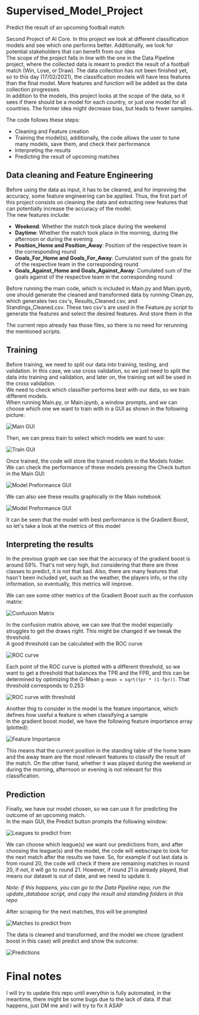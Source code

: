 # Supervised_Model_Project

Predict the result of an upcoming football match <br>

Second Project of AI Core. In this project we look at different classification models and see which one performs better. Additionally, we look for potential stakeholders that can benefit from our idea <br>
The scope of the project falls in line with the one in the Data Pipeline project, where the collected data is meant to predict the result of a football match (Win, Lose, or Draw). The data collection has not been finished yet, so to this day (17/02/2021), the classification models will have less features than the final model. More features and function will be added as the data collection progresses. <br>
In addition to the models, this project looks at the scope of the data, so it sees if there should be a model for each country, or just one model for all countries. The former idea might decrease bias, but leads to fewer samples. <br>

The code follows these steps:
- Cleaning and Feature creation
- Training the model(s), additionally, the code allows the user to tune many models, save them, and check their performance
- Interpreting the results
- Predicting the result of upcoming matches

## Data cleaning and Feature Engineering

Before using the data as input, it has to be cleaned, and for improving the accuracy, some feature engineering can be applied. Thus, the first part of this project consists on cleaning the data and extracting new features that can potentially increase the accuracy of the model. <br>
The new features include:

* **Weekend**: Whether the match took place during the weekend
* **Daytime**: Whether the match took place in the morning, during the afternoon or during the evening
* **Position_Home and Position_Away**: Position of the respective team in the corresponding round
* **Goals_For_Home and Goals_For_Away**: Cumulated sum of the goals for of the respective team in the corresponding round
* **Goals_Against_Home and Goals_Against_Away**: Cumulated sum of the goals against of the respective team in the corresponding round

Before running the main code, which is included in Main.py and Main.ipynb, one should generate the cleaned and transformed data by running Clean.py, which generates two csv's, Results_Cleaned.csv, and Standings_Cleaned.csv. These two csv's are used in the Feature.py script to generate the features and select the desired features. And store them in the <br>

The current repo already has those files, so there is no need for rerunning the mentioned scripts.

## Training

Before training, we need to split our data into training, testing, and validation. In this case, we use cross validation, so we just need to split the data into training and validation, and later on, the training set will be used in the cross validation.<br>
We need to check which classifier performs best with our data, so we train different models.<br>
When running Main.py, or Main.ipynb, a window prompts, and we can choose which one we want to train with in a GUI as shown in the following picture:

![Main GUI](/images/Main_GUI.png)

Then, we can press train to select which models we want to use:

![Train GUI](/images/Train_GUI.png)

Once trained, the code will store the trained models in the Models folder. We can check the performance of these models pressing the Check button in the Main GUI:

![Model Preformance GUI](/images/Check_Models_GUI.png)

We can also see these results graphically in the Main notebook

![Model Preformance GUI](/images/Models_performances.png)

It can be seen that the model with best performance is the Gradient Boost, so let's take a look at the metrics of this model

## Interpreting the results

In the previous graph we can see that the accuracy of the gradient boost is around 59%. That's not very high, but considering that there are three classes to predict, it is not that bad. Also, there are many features that hasn't been included yet, such as the weather, the players info, or the city information, so eventually, this metrics will improve. <br>

We can see some other metrics of the Gradient Boost such as the confusion matrix:

![Confusion Matrix](/images/Gradient_Boost_cm.png)

In the confusion matrix above, we can see that the model especially struggles to get the draws right. This might be changed if we tweak the threshold.<br>
A good threshold can be calculated with the ROC curve

![ROC curve](/images/Gradient_Boost_ROC.png)

Each point of the ROC curve is plotted with a different threshold, so we want to get a threshold that balances the TPR and the FPR, and this can be determined by optimizing the G-Mean `g-mean = sqrt(tpr * (1-fpr))`. That threshold corresponds to 0.253:

![ROC curve with threshold](/images/Gradient_Boost_threshold.png)

Another thig to consider in the model is the feature importance, which defines how useful a feature is when classifying a sample<br>
In the gradient boost model, we have the following feature importance array (plotted):


![Feature Importance](/images/Gradient_Boost_features.png)

This means that the current position in the standing table of the home team and the away team are the most relevant features to classify the result of the match. On the other hand, whether it was played during the weekend or during the morning, afternoon or evening is not relevant for this classification.

## Prediction

Finally, we have our model chosen, so we can use it for predicting the outcome of an upcoming match. <br>
In the main GUI, the Predict button prompts the following window:

![Leagues to predict from](/images/Predict_Leagues_GUI.png)

We can choose which league(s) we want our predictions from, and after choosing the league(s) and the model, the code will webscrape to look for the next match after the results we have. So, for example if out last data is from round 20, the code will check if there are remaining matches in round 20, if not, it will go to round 21. However, if round 21 is already played, that means our dataset is out of date, and we need to update it.<br>

_Note: if this happens, you can go to the Data Pipeline repo, run the update_database script, and copy the result and standing folders in this repo_ <br>

After scraping for the next matches, this will be prompted

![Matches to predict from](/images/Predict_Matches.png)

The data is cleaned and transformed, and the model we chose (gradient boost in this case) will predict and show the outcome:

![Predictions](/images/Predictions_GUI.png)

# Final notes

I will try to update this repo until everythin is fully automated, in the meantime, there might be some bugs due to the lack of data. If that happens, just DM me and I will try to fix it ASAP
